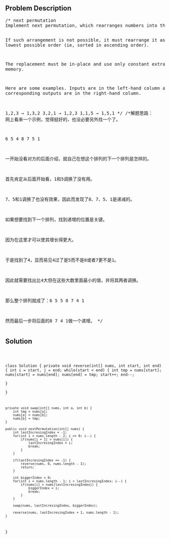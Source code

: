 <!--
<style>
  body { font-family: Arial, sans-serif; }
  .container { max-width: 100%; margin: auto; padding: 20px; }
  .comment-block { background-color: #f9f9f9; padding: 10px; border-left: 5px solid #ccc; max-width: 600px; margin: auto; word-wrap: break-word; white-space: pre-wrap; }
  .code-block { background-color: #f4f4f4; padding: 10px; border: 1px solid #ddd; }
</style>
-->

<div class='container'>
<h2>Problem Description</h2>
<div class='comment-block'>
<pre>
/* next permutation
Implement next permutation, which rearranges numbers into the lexicographically next greater permutation of numbers.

If such arrangement is not possible, it must rearrange it as the lowest possible order (ie, sorted in ascending order).

The replacement must be in-place and use only constant extra memory.

Here are some examples. Inputs are in the left-hand column and its corresponding outputs are in the right-hand column.

1,2,3 → 1,3,2
3,2,1 → 1,2,3
1,1,5 → 1,5,1
*/
/*解题思路： 
网上看来一个示例，觉得挺好的，也没必要另外找一个了。

6 5 4 8 7 5 1

一开始没看对方的后面介绍，就自己在想这个排列的下一个排列是怎样的。

首先肯定从后面开始看，1和5调换了没有用。

7、5和1调换了也没有效果，因此而发现了8、7、5、1是递减的。

如果想要找到下一个排列，找到递增的位置是关键。

因为在这里才可以使其增长得更大。

于是找到了4，显而易见4过了是5而不是8或者7更不是1。

因此就需要找出比4大但在这些大数里面最小的值，并将其两者调换。

那么整个排列就成了：6 5 5 8 7 4 1

然而最后一步将后面的8 7 4 1做一个递增。
*/
</pre>
</div>

<h2>Solution</h2>
<div class='code-block'>
<pre><code class='language-java'>


class Solution {
    private void reverse(int[] nums, int start, int end) {
        int i = start, j = end;
        while(start < end) {
            int tmp = nums[start];
            nums[start] = nums[end];
            nums[end] = tmp;
            start++;
            end--;      
        }    
    }
    
    private void swap(int[] nums, int a, int b) {
        int tmp = nums[a];
        nums[a] = nums[b];
        nums[b] = tmp;
    }
    
    public void nextPermutation(int[] nums) {
        int lastIncresingIndex = -1;
        for(int i = nums.length - 2; i >= 0; i--) {
            if(nums[i + 1] > nums[i]) {
                lastIncresingIndex = i;
                break;
            }
        }
        
        if(lastIncresingIndex == -1) {
            reverse(nums, 0, nums.length - 1);
            return;
        }
        
        int biggerIndex = 0;
        for(int i = nums.length - 1; i > lastIncresingIndex; i--) {
            if(nums[i] > nums[lastIncresingIndex]) {
                biggerIndex = i;
                break;
            }
        }
        
        swap(nums, lastIncresingIndex, biggerIndex);
        
        reverse(nums, lastIncresingIndex + 1, nums.length - 1);
    }
}

</code></pre>
</div>
</div>
